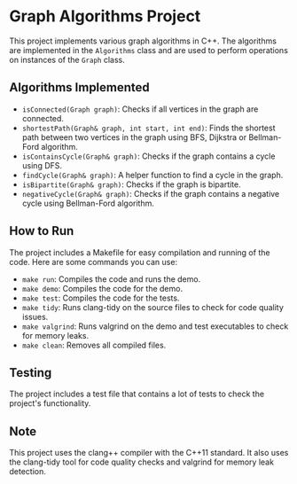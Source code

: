 # Graph Algorithms Project

This project implements various graph algorithms in C++. The algorithms are implemented in the `Algorithms` class and are used to perform operations on instances of the `Graph` class.

## Algorithms Implemented

- `isConnected(Graph graph)`: Checks if all vertices in the graph are connected.
- `shortestPath(Graph& graph, int start, int end)`: Finds the shortest path between two vertices in the graph using BFS, Dijkstra or Bellman-Ford algorithm.
- `isContainsCycle(Graph& graph)`: Checks if the graph contains a cycle using DFS.
- `findCycle(Graph& graph)`: A helper function to find a cycle in the graph.
- `isBipartite(Graph& graph)`: Checks if the graph is bipartite.
- `negativeCycle(Graph& graph)`: Checks if the graph contains a negative cycle using Bellman-Ford algorithm.

## How to Run

The project includes a Makefile for easy compilation and running of the code. Here are some commands you can use:

- `make run`: Compiles the code and runs the demo.
- `make demo`: Compiles the code for the demo.
- `make test`: Compiles the code for the tests.
- `make tidy`: Runs clang-tidy on the source files to check for code quality issues.
- `make valgrind`: Runs valgrind on the demo and test executables to check for memory leaks.
- `make clean`: Removes all compiled files.

## Testing

The project includes a test file that contains a lot of tests to check the project's functionality.

## Note

This project uses the clang++ compiler with the C++11 standard. It also uses the clang-tidy tool for code quality checks and valgrind for memory leak detection.
